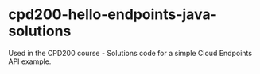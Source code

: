# cpd200-hello-endpoints-java-solutions
Used in the CPD200 course - Solutions code for a simple Cloud Endpoints API example.
